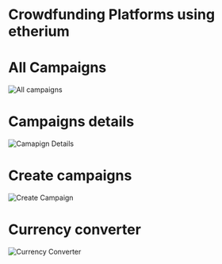 # Crowdfunding Platforms using etherium

# All Campaigns
![All campaigns](https://github.com/user-attachments/assets/d1d4875d-c57c-45fd-8ac6-f6a1846afb20)


# Campaigns details
![Camapign Details](https://github.com/user-attachments/assets/75d3eb09-0fd0-45ce-87f6-fdc081155d50)


# Create campaigns
![Create Campaign](https://github.com/user-attachments/assets/da63f33d-71d2-4790-aec5-e279426a5700)


# Currency converter
![Currency Converter](https://github.com/user-attachments/assets/3cf6e550-c9d0-4441-aef8-fe6cc2375d00)



